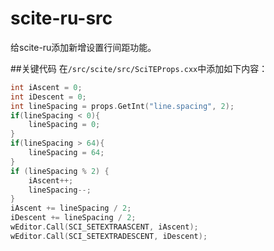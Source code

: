 scite-ru-src
============

给scite-ru添加新增设置行间距功能。



##关键代码
在`/src/scite/src/SciTEProps.cxx`中添加如下内容：

```c
int iAscent = 0;
int iDescent = 0;
int lineSpacing = props.GetInt("line.spacing", 2);
if(lineSpacing < 0){
    lineSpacing = 0;
}
if(lineSpacing > 64){
    lineSpacing = 64;
}
if (lineSpacing % 2) {
    iAscent++;
    lineSpacing--;
}
iAscent += lineSpacing / 2;
iDescent += lineSpacing / 2;
wEditor.Call(SCI_SETEXTRAASCENT, iAscent);
wEditor.Call(SCI_SETEXTRADESCENT, iDescent);
```

